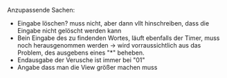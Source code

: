 
Anzupassende Sachen:

- Eingabe löschen? muss nicht, aber dann vllt hinschreiben, dass die Eingabe nicht gelöscht werden kann
- Bein Eingabe des zu findenden Wortes, läuft ebenfalls der Timer, muss noch herausgenommen werden -> wird vorraussichtlich aus das Problem, des ausgebens eines "*" beheben.
- Endausgabe der Verusche ist immer bei "01"
- Angabe dass man die View größer machen muss
